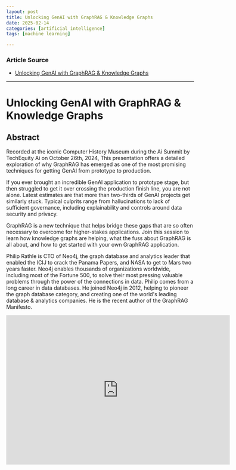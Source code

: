 ```yaml
---
layout: post
title: Unlocking GenAI with GraphRAG & Knowledge Graphs 
date: 2025-02-14
categories: [artificial intelligence]
tags: [machine learning]

---
```


### Article Source


* [Unlocking GenAI with GraphRAG & Knowledge Graphs](https://www.youtube.com/watch?v=9aoE27C44n8)

---


# Unlocking GenAI with GraphRAG & Knowledge Graphs

## Abstract


Recorded at the iconic Computer History Museum during the Ai Summit by TechEquity Ai on October 26th, 2024, This presentation offers a detailed exploration of why GraphRAG has emerged as one of the most promising techniques for getting GenAI from prototype to production.

If you ever brought an incredible GenAI application to prototype stage, but then struggled to get it over crossing the production finish line, you are not alone. Latest estimates are that more than two-thirds of GenAI projects get similarly stuck. Typical culprits range from hallucinations to lack of sufficient governance, including explainability and controls around data security and privacy. 

GraphRAG is a new technique that helps bridge these gaps that are so often necessary to overcome for higher-stakes applications. Join this session to learn how knowledge graphs are helping, what the fuss about GraphRAG is all about, and how to get started with your own GraphRAG application.

Philip Rathle is CTO of Neo4j, the graph database and analytics leader that enabled the ICIJ to crack the Panama Papers, and NASA to get to Mars two years faster. Neo4j enables thousands of organizations worldwide, including most of the Fortune 500, to solve their most pressing valuable problems through the power of the connections in data. Philip comes from a long career in data databases. He joined Neo4j in 2012, helping to pioneer the graph database category, and creating one of the world's leading database & analytics companies. He is the recent author of the GraphRAG Manifesto.


<iframe width="600" height="400" src="https://www.youtube.com/embed/9aoE27C44n8?si=q0AECWCqDSBAMRze" title="YouTube video player" frameborder="0" allow="accelerometer; autoplay; clipboard-write; encrypted-media; gyroscope; picture-in-picture; web-share" referrerpolicy="strict-origin-when-cross-origin" allowfullscreen></iframe>
